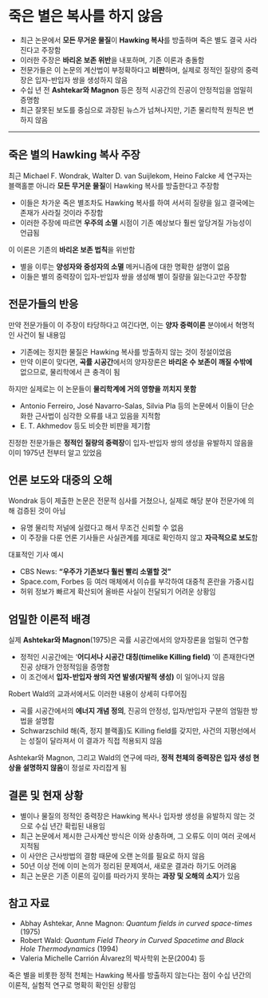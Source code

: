 # 죽은 별은 복사를 하지 않음


* 최근 논문에서 **모든 무거운 물질**이 **Hawking 복사**를 방출하며 죽은 별도 결국 사라진다고 주장함
* 이러한 주장은 **바리온 보존 위반**을 내포하며, 기존 이론과 충돌함
* 전문가들은 이 논문의 계산법이 부정확하다고 **비판**하며, 실제로 정적인 질량의 중력장은 입자-반입자 쌍을 생성하지 않음
* 수십 년 전 **Ashtekar와 Magnon** 등은 정적 시공간의 진공이 안정적임을 엄밀히 증명함
* 최근 잘못된 보도를 중심으로 과장된 뉴스가 넘쳐나지만, 기존 물리학적 원칙은 변하지 않음

---

죽은 별의 Hawking 복사 주장
-------------------

최근 Michael F. Wondrak, Walter D. van Suijlekom, Heino Falcke 세 연구자는 블랙홀뿐 아니라 **모든 무거운 물질**이 Hawking 복사를 방출한다고 주장함

* 이들은 차가운 죽은 별조차도 Hawking 복사를 하여 서서히 질량을 잃고 결국에는 존재가 사라질 것이라 주장함
* 이러한 주장에 따르면 **우주의 소멸** 시점이 기존 예상보다 훨씬 앞당겨질 가능성이 언급됨

이 이론은 기존의 **바리온 보존 법칙**을 위반함

* 별을 이루는 **양성자와 중성자의 소멸** 메커니즘에 대한 명확한 설명이 없음
* 이들은 별의 중력장이 입자-반입자 쌍을 생성해 별이 질량을 잃는다고만 주장함

전문가들의 반응
--------

만약 전문가들이 이 주장이 타당하다고 여긴다면, 이는 **양자 중력이론** 분야에서 혁명적인 사건이 될 내용임

* 기존에는 정지한 물질은 Hawking 복사를 방출하지 않는 것이 정설이었음
* 만약 이론이 맞다면, **곡률 시공간**에서의 양자장론은 **바리온 수 보존이 깨질 수밖에** 없으므로, 물리학에서 큰 충격이 됨

하지만 실제로는 이 논문들이 **물리학계에 거의 영향을 끼치지 못함**

* Antonio Ferreiro, José Navarro-Salas, Silvia Pla 등의 논문에서 이들이 단순화한 근사법이 심각한 오류를 내고 있음을 지적함
* E. T. Akhmedov 등도 비슷한 비판을 제기함

진정한 전문가들은 **정적인 질량의 중력장**이 입자-반입자 쌍의 생성을 유발하지 않음을 이미 1975년 전부터 알고 있었음

언론 보도와 대중의 오해
-------------

Wondrak 등이 제출한 논문은 전문적 심사를 거쳤으나, 실제로 해당 분야 전문가에 의해 검증된 것이 아님

* 유명 물리학 저널에 실렸다고 해서 무조건 신뢰할 수 없음
* 이 주장을 다룬 언론 기사들은 사실관계를 제대로 확인하지 않고 **자극적으로 보도**함

대표적인 기사 예시

* CBS News: **“우주가 기존보다 훨씬 빨리 소멸할 것”**
* Space.com, Forbes 등 여러 매체에서 이슈를 부각하여 대중적 혼란을 가중시킴
* 허위 정보가 빠르게 확산되어 올바른 사실이 전달되기 어려운 상황임

엄밀한 이론적 배경
----------

실제 **Ashtekar와 Magnon**(1975)은 곡률 시공간에서의 양자장론을 엄밀히 연구함

* 정적인 시공간에는 ‘**어디서나 시공간 대칭(timelike Killing field)** ’이 존재한다면 진공 상태가 안정적임을 증명함
* 이 조건에서 **입자-반입자 쌍의 자연 발생(자발적 생성)** 이 일어나지 않음

Robert Wald의 교과서에서도 이러한 내용이 상세히 다루어짐

* 곡률 시공간에서의 **에너지 개념 정의**, 진공의 안정성, 입자/반입자 구분의 엄밀한 방법을 설명함
* Schwarzschild 해(즉, 정지 블랙홀)도 Killing field를 갖지만, 사건의 지평선에서는 성질이 달라져서 이 결과가 직접 적용되지 않음

Ashtekar와 Magnon, 그리고 Wald의 연구에 따라, **정적 천체의 중력장은 입자 생성 현상을 설명하지 않음**이 정설로 자리잡게 됨

결론 및 현재 상황
----------

* 별이나 물질의 정적인 중력장은 Hawking 복사나 입자쌍 생성을 유발하지 않는 것으로 수십 년간 확립된 내용임
* 최근 논문에서 제시한 근사계산 방식은 이와 상충하며, 그 오류도 이미 여러 곳에서 지적됨
* 이 사안은 근사방법의 결함 때문에 오랜 논의를 필요로 하지 않음
* 50년 이상 전에 이미 논의가 정리된 문제여서, 새로운 결과라 하기도 어려움
* 최근 논문은 기존 이론의 깊이를 따라가지 못하는 **과장 및 오해의 소지**가 있음

참고 자료
-----

* Abhay Ashtekar, Anne Magnon: *Quantum fields in curved space-times* (1975)
* Robert Wald: *Quantum Field Theory in Curved Spacetime and Black Hole Thermodynamics* (1994)
* Valeria Michelle Carrión Álvarez의 박사학위 논문(2004) 등

죽은 별을 비롯한 정적 천체는 Hawking 복사를 방출하지 않는다는 점이 수십 년간의 이론적, 실험적 연구로 명확히 확인된 상황임

